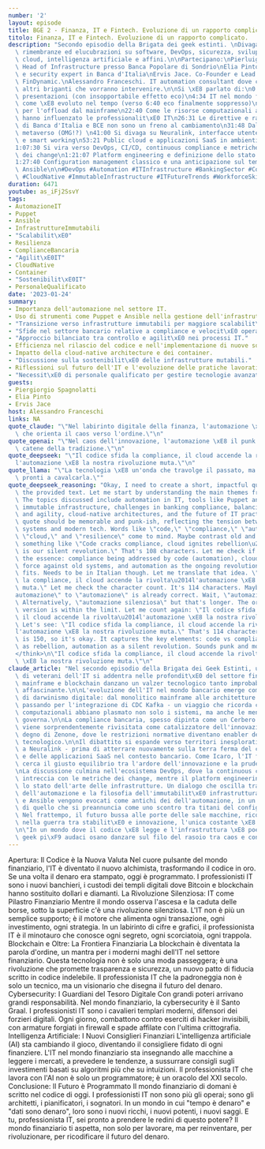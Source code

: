 ```yaml
---
number: '2'
layout: episode
title: BGE 2 - Finanza, IT e Fintech. Evoluzione di un rapporto complicato.
titolo: Finanza, IT e Fintech. Evoluzione di un rapporto complicato.
description: "Secondo episodio della Brigata dei geek estinti. \nDivagazioni, esternazioni,\
  \ rimembranze ed elucubrazioni su software, DevOps, sicurezza, sviluppo, sistemi,\
  \ cloud, intelligenza artificiale e affini.\n\nPartecipano:\nPierluigi Spagnolatti.\
  \ Head of Infrastructure presso Banca Popolare di Sondrio\nElia Pinto. Sysadmin\
  \ e security expert in Banca d'Italia\nErvis Jace. Co-Founder e Lead Developer in\
  \ FinDynamic.\nAlessandro Franceschi. IT automation consultant dove capita.\ne gli\
  \ altri briganti che vorranno intervenire.\n\nSi \xE8 parlato di:\n0:00 Intro e\
  \ presentazioni (con insopportabile effetto eco)\n4:34 IT nel mondo finanziario:\
  \ come \xE8 evoluto nel tempo (verso 6:40 eco finalmente soppresso)\n10:35 CDC Kafka\
  \ per l'offload dal mainframe\n22:40 Come le risorse computazionali a disposizioni\
  \ hanno influenzato le professionalit\xE0 IT\n26:31 Le direttive e raccomandazioni\
  \ di Banca d'Italia e BCE non sono un freno al cambiamento\n31:48 Dalle banche al\
  \ metaverso (OMG!?) \n41:00 Si divaga su Neuralink, interfacce utente, nuove tecnologie\
  \ e smart working\n53:21 Public cloud e applicazioni SaaS in ambienti bancari\n\
  1:07:30 Si vira verso DevOps, CI/CD, continuous compliance e metriche sui tempi\
  \ dei change\n1:21:07 Platform engineering e definizione dello stato delle infrastrutture\n\
  1:27:40 Configuration management classico e una anticipazione sul tema  Puppet Vs\
  \ Ansible\n\n#DevOps #Automation #ITInfrastructure #BankingSector #Compliance #CodeReleaseEfficiency\
  \ #CloudNative #ImmutableInfrastructure #ITFutureTrends #WorkforceSkills"
duration: 6471
youtube: as_iFj2SsvY
tags:
- AutomazioneIT
- Puppet
- Ansible
- InfrastruttureImmutabili
- "Scalabilit\xE0"
- Resilienza
- ComplianceBancaria
- "Agilit\xE0IT"
- CloudNative
- Container
- "Sostenibilit\xE0IT"
- PersonaleQualificato
date: '2023-01-24'
summary:
- Importanza dell'automazione nel settore IT.
- Uso di strumenti come Puppet e Ansible nella gestione dell'infrastruttura.
- "Transizione verso infrastrutture immutabili per maggiore scalabilit\xE0 e resilienza."
- "Sfide nel settore bancario relative a compliance e velocit\xE0 operativa."
- "Approccio bilanciato tra controllo e agilit\xE0 nei processi IT."
- Efficienza nel rilascio del codice e nell'implementazione di nuove soluzioni.
- Impatto della cloud-native architecture e dei container.
- "Discussione sulla sostenibilit\xE0 delle infrastrutture mutabili."
- Riflessioni sul futuro dell'IT e l'evoluzione delle pratiche lavorative.
- "Necessit\xE0 di personale qualificato per gestire tecnologie avanzate."
guests:
- Piergiorgio Spagnolatti
- Elia Pinto
- Ervis Jace
host: Alessandro Franceschi
links: NA
quote_claude: "\"Nel labirinto digitale della finanza, l'automazione \xE8 la bussola\
  \ che orienta il caos verso l'ordine.\"\n"
quote_openai: "\"Nel caos dell'innovazione, l'automazione \xE8 il punk che rompe le\
  \ catene della tradizione.\"\n"
quote_deepseek: "\"Il codice sfida la compliance, il cloud accende la rivolta\u2014\
  l'automazione \xE8 la nostra rivoluzione muta.\"\n"
quote_llama: "\"La tecnologia \xE8 un'onda che travolge il passato, ma solo se siamo\
  \ pronti a cavalcarla.\""
quote_deepseek_reasoning: "Okay, I need to create a short, impactful quote based on\
  \ the provided text. Let me start by understanding the main themes from the episode.\
  \ The topics discussed include automation in IT, tools like Puppet and Ansible,\
  \ immutable infrastructure, challenges in banking compliance, balancing control\
  \ and agility, cloud-native architectures, and the future of IT practices.\n\nThe\
  \ quote should be memorable and punk-ish, reflecting the tension between traditional\
  \ systems and modern tech. Words like \"code,\" \"compliance,\" \"automation,\"\
  \ \"cloud,\" and \"resilience\" come to mind. Maybe contrast old and new. How about\
  \ something like \"Code cracks compliance, cloud ignites rebellion\u2014automation\
  \ is our silent revolution.\" That's 108 characters. Let me check if it captures\
  \ the essence: compliance being addressed by code (automation), cloud as a rebellious\
  \ force against old systems, and automation as the ongoing revolution. Yeah, that\
  \ fits. Needs to be in Italian though. Let me translate that idea. \"Il codice sfida\
  \ la compliance, il cloud accende la rivolta\u2014l'automazione \xE8 la nostra rivoluzione\
  \ muta.\" Let me check the character count. It's 114 characters. Maybe shorten \"\
  automazione\" to \"automazione\" is already correct. Wait, \"automazione\" is correct.\
  \ Alternatively, \"automazione silenziosa\" but that's longer. The original Italian\
  \ version is within the limit. Let me count again: \"Il codice sfida la compliance,\
  \ il cloud accende la rivolta\u2014l'automazione \xE8 la nostra rivoluzione muta.\"\
  \ Let's see: \"Il codice sfida la compliance, il cloud accende la rivolta\u2014\
  l'automazione \xE8 la nostra rivoluzione muta.\" That's 114 characters. The limit\
  \ is 150, so it's okay. It captures the key elements: code vs compliance, cloud\
  \ as rebellion, automation as a silent revolution. Sounds punk and modern. Good.\n\
  </think>\n\"Il codice sfida la compliance, il cloud accende la rivolta\u2014l'automazione\
  \ \xE8 la nostra rivoluzione muta.\"\n"
claude_article: "Nel secondo episodio della Brigata dei Geek Estinti, un gruppetto\
  \ di veterani dell'IT si addentra nelle profondit\xE0 del settore finanziario, dove\
  \ mainframe e blockchain danzano un valzer tecnologico tanto improbabile quanto\
  \ affascinante.\n\nL'evoluzione dell'IT nel mondo bancario emerge come un caso studio\
  \ di darwinismo digitale: dal monolitico mainframe alle architetture distribuite,\
  \ passando per l'integrazione di CDC Kafka - un viaggio che ricorda come le risorse\
  \ computazionali abbiano plasmato non solo i sistemi, ma anche le menti di chi li\
  \ governa.\n\nLa compliance bancaria, spesso dipinta come un Cerbero burocratico,\
  \ viene sorprendentemente rivisitata come catalizzatore dell'innovazione. Un paradosso\
  \ degno di Zenone, dove le restrizioni normative diventano enabler del cambiamento\
  \ tecnologico.\n\nIl dibattito si espande verso territori inesplorati - dal metaverso\
  \ a Neuralink - prima di atterrare nuovamente sulla terra ferma del cloud pubblico\
  \ e delle applicazioni SaaS nel contesto bancario. Come Icaro, l'IT finanziario\
  \ cerca il giusto equilibrio tra l'ardore dell'innovazione e la prudenza della sicurezza.\n\
  \nLa discussione culmina nell'ecosistema DevOps, dove la continuous compliance si\
  \ intreccia con le metriche dei change, mentre il platform engineering ridefinisce\
  \ lo stato dell'arte delle infrastrutture. Un dialogo che oscilla tra il pragmatismo\
  \ dell'automazione e la filosofia dell'immutabilit\xE0 infrastrutturale.\n\nPuppet\
  \ e Ansible vengono evocati come antichi dei dell'automazione, in un'anticipazione\
  \ di quello che si preannuncia come uno scontro tra titani del configuration management.\
  \ Nel frattempo, il futuro bussa alle porte delle sale macchine, ricordandoci che\
  \ nella guerra tra stabilit\xE0 e innovazione, l'unica costante \xE8 il cambiamento.\n\
  \n\"In un mondo dove il codice \xE8 legge e l'infrastruttura \xE8 poesia, solo i\
  \ geek pi\xF9 audaci osano danzare sul filo del rasoio tra caos e controllo.\"\n"
---
```

Apertura: Il Codice è la Nuova Valuta
Nel cuore pulsante del mondo finanziario, l'IT è diventato il nuovo alchimista, trasformando il codice in oro. Se una volta il denaro era stampato, oggi è programmato. I professionisti IT sono i nuovi banchieri, i custodi dei templi digitali dove Bitcoin e blockchain hanno sostituito dollari e diamanti.
La Rivoluzione Silenziosa: IT come Pilastro Finanziario
Mentre il mondo osserva l'ascesa e la caduta delle borse, sotto la superficie c'è una rivoluzione silenziosa. L'IT non è più un semplice supporto; è il motore che alimenta ogni transazione, ogni investimento, ogni strategia. In un labirinto di cifre e grafici, il professionista IT è il minotauro che conosce ogni segreto, ogni scorciatoia, ogni trappola.
Blockchain e Oltre: La Frontiera Finanziaria
La blockchain è diventata la parola d'ordine, un mantra per i moderni maghi dell'IT nel settore finanziario. Questa tecnologia non è solo una moda passeggera; è una rivoluzione che promette trasparenza e sicurezza, un nuovo patto di fiducia scritto in codice indelebile. Il professionista IT che la padroneggia non è solo un tecnico, ma un visionario che disegna il futuro del denaro.
Cybersecurity: I Guardiani del Tesoro Digitale
Con grandi poteri arrivano grandi responsabilità. Nel mondo finanziario, la cybersecurity è il Santo Graal. I professionisti IT sono i cavalieri templari moderni, difensori dei forzieri digitali. Ogni giorno, combattono contro eserciti di hacker invisibili, con armature forgiati in firewall e spade affilate con l'ultima crittografia.
Intelligenza Artificiale: I Nuovi Consiglieri Finanziari
L'intelligenza artificiale (AI) sta cambiando il gioco, diventando il consigliere fidato di ogni finanziere. L'IT nel mondo finanziario sta insegnando alle macchine a leggere i mercati, a prevedere le tendenze, a sussurrare consigli sugli investimenti basati su algoritmi più che su intuizioni. Il professionista IT che lavora con l'AI non è solo un programmatore; è un oracolo del XXI secolo.
Conclusione: Il Futuro è Programmato
Il mondo finanziario di domani è scritto nel codice di oggi. I professionisti IT non sono più gli operai; sono gli architetti, i pianificatori, i sognatori. In un mondo in cui "tempo è denaro" e "dati sono denaro", loro sono i nuovi ricchi, i nuovi potenti, i nuovi saggi.
E tu, professionista IT, sei pronto a prendere le redini di questo potere? Il mondo finanziario ti aspetta, non solo per lavorare, ma per reinventare, per rivoluzionare, per ricodificare il futuro del denaro.
